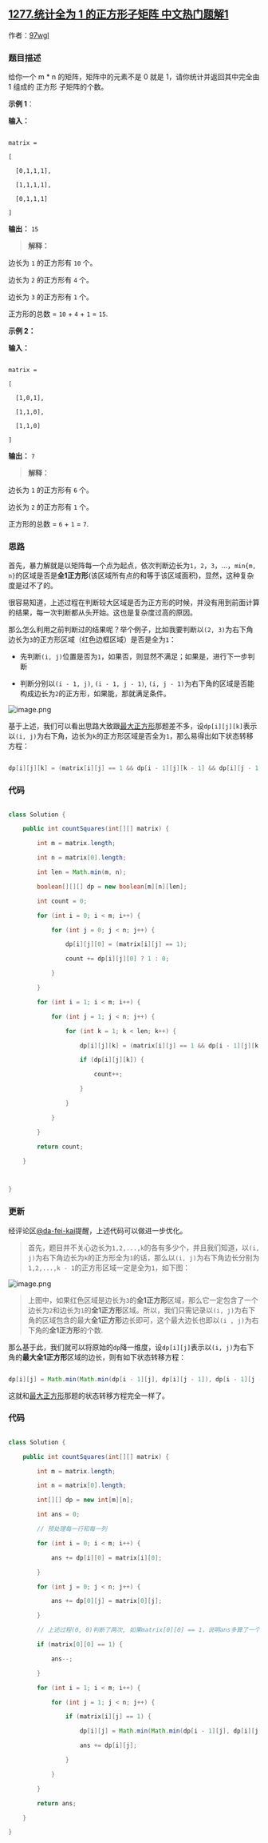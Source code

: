 ## [1277.统计全为 1 的正方形子矩阵 中文热门题解1](https://leetcode.cn/problems/count-square-submatrices-with-all-ones/solutions/100000/tong-ji-quan-wei-1-de-zheng-fang-xing-zi-ju-zhen-f)

作者：[97wgl](https://leetcode.cn/u/97wgl)

### 题目描述
给你一个 m * n 的矩阵，矩阵中的元素不是 0 就是 1，请你统计并返回其中完全由 1 组成的 正方形 子矩阵的个数。

**示例 1**：

**输入：**
```
matrix =
[
  [0,1,1,1],
  [1,1,1,1],
  [0,1,1,1]
]
```
**输出：** `15`
>**解释：** 
边长为 `1` 的正方形有 `10` 个。
边长为 `2` 的正方形有 `4` 个。
边长为 `3` 的正方形有 `1` 个。
正方形的总数 = `10` + `4` + `1` = `15`.

**示例 2：**
**输入：**
```
matrix = 
[
  [1,0,1],
  [1,1,0],
  [1,1,0]
]
```
**输出：** `7`
>**解释：**
边长为 `1` 的正方形有 `6` 个。 
边长为 `2` 的正方形有 `1` 个。
正方形的总数 = `6` + `1` = `7`.

### 思路
首先，暴力解就是以矩阵每一个点为起点，依次判断边长为`1`，`2`，`3`，...，`min{m, n}`的区域是否是**全1正方形**(该区域所有点的和等于该区域面积)，显然，这种复杂度是过不了的。

很容易知道，上述过程在判断较大区域是否为正方形的时候，并没有用到前面计算的结果，每一次判断都从头开始。这也是复杂度过高的原因。

那么怎么利用之前判断过的结果呢？举个例子，比如我要判断以`(2, 3)`为右下角边长为`3`的正方形区域（红色边框区域）是否是全为`1`：
- 先判断`(i, j)`位置是否为`1`，如果否，则显然不满足；如果是，进行下一步判断
- 判断分别以`(i - 1, j)`, `(i - 1, j - 1)`, `(i, j - 1)`为右下角的区域是否能构成边长为`2`的正方形，如果能，那就满足条件。
![image.png](https://pic.leetcode-cn.com/120f5fc93d20c5bc5bea301622512fd2c482ccb1228da4afb0dcad4538f21281-image.png)

基于上述，我们可以看出思路大致跟[最大正方形](https://leetcode-cn.com/problems/maximal-square/)那题差不多，设`dp[i][j][k]`表示以`(i, j)`为右下角，边长为`k`的正方形区域是否全为`1`，那么易得出如下状态转移方程：

```java
dp[i][j][k] = (matrix[i][j] == 1 && dp[i - 1][j][k - 1] && dp[i][j - 1][k - 1] && dp[i - 1][j - 1] [k - 1]);
```

### 代码
```java
class Solution {
    public int countSquares(int[][] matrix) {
        int m = matrix.length;
        int n = matrix[0].length;
        int len = Math.min(m, n);
        boolean[][][] dp = new boolean[m][n][len];
        int count = 0;
        for (int i = 0; i < m; i++) {
            for (int j = 0; j < n; j++) {
                dp[i][j][0] = (matrix[i][j] == 1);
                count += dp[i][j][0] ? 1 : 0;
            }
        }
        for (int i = 1; i < m; i++) {
            for (int j = 1; j < n; j++) {
                for (int k = 1; k < len; k++) {
                    dp[i][j][k] = (matrix[i][j] == 1 && dp[i - 1][j][k - 1] && dp[i][j - 1][k - 1] && dp[i - 1][j - 1] [k - 1]);
                    if (dp[i][j][k]) {
                        count++;
                    }
                }
            }
        }
        return count;
    }

}
```

### 更新
经评论区[@da-fei-kai](/u/da-fei-kai/)提醒，上述代码可以做进一步优化。
> 首先，题目并不关心边长为`1,2,...,k`的各有多少个，并且我们知道，以`(i, j)`为右下角边长为`k`的正方形全为`1`的话，那么以`(i, j)`为右下角边长分别为`1,2,...,k - 1`的正方形区域一定是全为`1`，如下图：

![image.png](https://pic.leetcode-cn.com/e241c73d7452ccf9751cb3a8c970d42d9d7bd6cfcb580ea66095c00f5ba42c86-image.png)


>上图中，如果红色区域是边长为`3`的**全1正方形**区域，那么它一定包含了一个边长为`2`和边长为`1`的**全1正方形**区域。所以，我们只需记录以`(i, j)`为右下角的区域包含的最大**全1正方形**边长即可，这个最大边长也即以`(i , j)`为右下角的**全1正方形**的个数.
那么基于此，我们就可以将原始的`dp`降一维度，设`dp[i][j]`表示以`(i, j)`为右下角的**最大全1正方形**区域的边长，则有如下状态转移方程：
```java
dp[i][j] = Math.min(Math.min(dp[i - 1][j], dp[i][j - 1]), dp[i - 1][j - 1]) + 1;
```
这就和[最大正方形](https://leetcode-cn.com/problems/maximal-square/)那题的状态转移方程完全一样了。

### 代码
```java
class Solution {
    public int countSquares(int[][] matrix) {
        int m = matrix.length;
        int n = matrix[0].length;
        int[][] dp = new int[m][n];
        int ans = 0;
        // 预处理每一行和每一列
        for (int i = 0; i < m; i++) {
            ans += dp[i][0] = matrix[i][0];
        }
        for (int j = 0; j < n; j++) {
            ans += dp[0][j] = matrix[0][j];
        }
        // 上述过程(0, 0)判断了两次, 如果matrix[0][0] == 1，说明ans多算了一个
        if (matrix[0][0] == 1) {
            ans--;
        }
        for (int i = 1; i < m; i++) {
            for (int j = 1; j < n; j++) {
                if (matrix[i][j] == 1) {
                    dp[i][j] = Math.min(Math.min(dp[i - 1][j], dp[i][j - 1]), dp[i - 1][j - 1]) + 1;
                    ans += dp[i][j];
                }
            }
        }
        return ans;
    }
}
```



